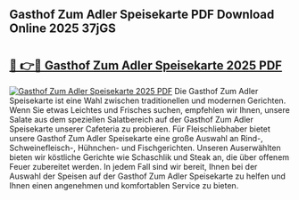 ## Gasthof Zum Adler Speisekarte PDF Download Online 2025 37jGS

# <h2><a href="http://gcbo7p.nevu.top/?p=Gasthof+Zum+Adler+Speisekarte">🔗 👉🔴 Gasthof Zum Adler Speisekarte 2025 PDF</a></h2>

[![Gasthof Zum Adler Speisekarte 2025 PDF](https://i.imgur.com/dBaPXMq.png)](http://gcbo7p.nevu.top/?p=Gasthof+Zum+Adler+Speisekarte)
Die Gasthof Zum Adler Speisekarte ist eine Wahl zwischen traditionellen und modernen Gerichten. Wenn Sie etwas Leichtes und Frisches suchen, empfehlen wir Ihnen, unsere Salate aus dem speziellen Salatbereich auf der Gasthof Zum Adler Speisekarte unserer Cafeteria zu probieren. Für Fleischliebhaber bietet unsere Gasthof Zum Adler Speisekarte eine große Auswahl an Rind-, Schweinefleisch-, Hühnchen- und Fischgerichten. Unseren Auserwählten bieten wir köstliche Gerichte wie Schaschlik und Steak an, die über offenem Feuer zubereitet werden. In jedem Fall sind wir bereit, Ihnen bei der Auswahl der Speisen auf der Gasthof Zum Adler Speisekarte zu helfen und Ihnen einen angenehmen und komfortablen Service zu bieten.
